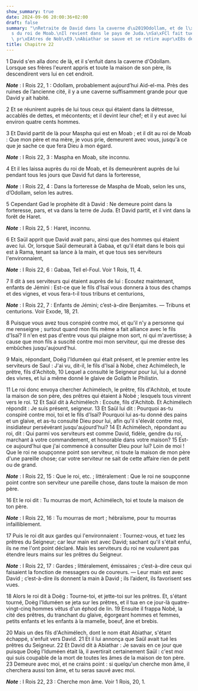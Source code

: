 ```yaml
---
show_summary: true
date: 2024-09-06 20:00:36+02:00
draft: false
summary: "\nRetraite de David dans la caverne d\u2019Odollam, et de l\xE0 aupr\xE8\
  s du roi de Moab.\nIl revient dans le pays de Juda.\nSa\xFCl fait tuer tous les\
  \ pr\xEAtres de Nob\xE9.\nAbiathar se sauve et se retire aupr\xE8s de David.\n"
title: Chapitre 22
---
```





1 David s'en alla donc de là, et il s'enfuit dans la caverne d'Odollam. Lorsque ses frères l'eurent appris et toute la maison de son père, ils descendirent vers lui en cet endroit.

***Note*** :  I Rois 22, 1 : Odollam, probablement aujourd’hui Aid-el-ma. Près des ruines de l’ancienne cité, il y a une caverne suffisamment grande pour que David y ait habité.

2 Et se réunirent auprès de lui tous ceux qui étaient dans la détresse, accablés de dettes, et mécontents; et il devint leur chef; et il y eut avec lui environ quatre cents hommes.


3 Et David partit de là pour Maspha qui est en Moab ; et il dit au roi de Moab : Que mon père et ma mère, je vous prie, demeurent avec vous, jusqu'à ce que je sache ce que fera Dieu à mon égard.

***Note*** :  I Rois 22, 3 : Maspha en Moab, site inconnu.

4 Et il les laissa auprès du roi de Moab, et ils demeurèrent auprès de lui pendant tous les jours que David fut dans la forteresse,

***Note*** :  I Rois 22, 4 : Dans la forteresse de Maspha de Moab, selon les uns, d’Odollam, selon les autres.

5 Cependant Gad le prophète dit à David : Ne demeure point dans la forteresse, pars, et va dans la terre de Juda. Et David partit, et il vint dans la forêt de Haret.

***Note*** :  I Rois 22, 5 : Haret, inconnu.


6 Et Saül apprit que David avait paru, ainsi que des hommes qui étaient avec lui. Or, lorsque Saül demeurait à Gabaa, et qu'il était dans le bois qui est à Rama, tenant sa lance à la main, et que tous ses serviteurs l'environnaient,

***Note*** :  I Rois 22, 6 : Gabaa, Tell el-Foul. Voir 1 Rois, 11, 4.

7 Il dit à ses serviteurs qui étaient auprès de lui : Ecoutez maintenant, enfants de Jémini : Est-ce que le fils d'Isaï vous donnera à tous des champs et des vignes, et vous fera-t-il tous tribuns et centurions,

***Note*** :  I Rois 22, 7 : Enfants de Jémini; c’est-à-dire Benjamites. ― Tribuns et centurions. Voir Exode, 18, 21.

8 Puisque vous avez tous conspiré contre moi, et qu'il n'y a personne qui me renseigne ; surtout quand mon fils même a fait alliance avec le fils d'Isaï? Il n'en est pas d'entre vous qui plaigne mon sort, ni qui m'avertisse; à cause que mon fils a suscité contre moi mon serviteur, qui me dresse des embûches jusqu'aujourd'hui.


9 Mais, répondant, Doëg l'Iduméen qui était présent, et le premier entre les serviteurs de Saul : J'ai vu, dit-il, le fils d'Isaï à Nobé, chez Achimélech, le prêtre, fils d'Achitob, 10 Lequel a consulté le Seigneur pour lui, lui a donné des vivres, et lui a même donné le glaive de Goliath le Philistin.


11 Le roi donc envoya chercher Achimélech, le prêtre, fils d'Achitob, et toute la maison de son père, des prêtres qui étaient à Nobé ; lesquels tous vinrent vers le roi. 12 Et Saül dit à Achimélech : Ecoute, fils d'Achitob. Et Achimélech répondit : Je suis présent, seigneur. 13 Et Saül lui dit : Pourquoi as-tu conspiré contre moi, toi et le fils d'Isaï? Pourquoi lui as-tu donné des pains et un glaive, et as-tu consulté Dieu pour lui, afin qu'il s'élevât contre moi, insidiateur persévérant jusqu'aujourd'hui? 14 Et Achimélech, répondant au roi, dit : Qui parmi vos serviteurs est comme David, fidèle, gendre du roi, marchant à votre commandement, et honorable dans votre maison? 15 Est-ce aujourd'hui que j'ai commencé à consulter Dieu pour lui? Loin de moi ! Que le roi ne soupçonne point son serviteur, ni toute la maison de mon père d'une pareille chose; car votre serviteur ne sait de cette affaire rien de petit ou de grand.

***Note*** :  I Rois 22, 15 : Que le roi, etc. ; littéralement : Que le roi ne soupçonne point contre son serviteur une pareille chose, dans toute la maison de mon père.

16 Et le roi dit : Tu mourras de mort, Achimélech, toi et toute la maison de ton père.

***Note*** :  I Rois 22, 16 : Tu mourras de mort ; hébraïsme, pour tu mourras infailliblement.

17 Puis le roi dit aux gardes qui l'environnaient : Tournez-vous, et tuez les prêtres du Seigneur; car leur main est avec David; sachant qu'il s'était enfui, ils ne me l'ont point déclaré. Mais les serviteurs du roi ne voulurent pas étendre leurs mains sur les prêtres du Seigneur.

***Note*** :  I Rois 22, 17 : Gardes ; littéralement, émissaires ; c’est-à-dire ceux qui faisaient la fonction de messagers ou de coureurs. ― Leur main est avec David ; c’est-à-dire ils donnent la main à David ; ils l’aident, ils favorisent ses vues.

18 Alors le roi dit à Doëg : Tourne-toi, et jette-toi sur les prêtres. Et, s'étant tourné, Doëg l'Iduméen se jeta sur les prêtres, et il tua en ce jour-là quatre-vingt-cinq hommes vêtus d'un éphod de lin. 19 Ensuite il frappa Nobé, la cité des prêtres, du tranchant du glaive, égorgeant hommes et femmes, petits enfants et les enfants à la mamelle, boeuf, âne et brebis.


20 Mais un des fils d'Achimélech, dont le nom était Abiathar, s'étant échappé, s'enfuit vers David. 21 Et il lui annonça que Saül avait tué les prêtres du Seigneur. 22 Et David dit à Abiathar : Je savais en ce jour que puisque Doëg l'Iduméen était là, il avertirait certainement Saül : c'est moi qui suis coupable de la mort de toutes les âmes de la maison de ton père. 23 Demeure avec moi, et ne crains point : si quelqu'un cherche mon âme, il cherchera aussi ton âme, et tu seras sauvé avec moi.

***Note*** :  I Rois 22, 23 : Cherche mon âme. Voir 1 Rois, 20, 1.

